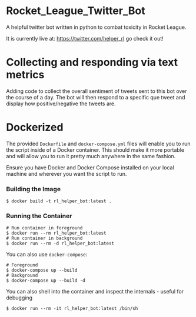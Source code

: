 # Rocket_League_Twitter_Bot

A helpful twitter bot written in python to combat toxicity in Rocket League.

It is currently live at: https://twitter.com/helper_rl go check it out!

# Collecting and responding via text metrics

Adding code to collect the overall sentiment of tweets sent to this bot over the course of a day. The bot will then respond to a specific que tweet and display how positive/negative the tweets are. 

# Dockerized

The provided `Dockerfile` and `docker-compose.yml` files will enable you to
run the script inside of a Docker container. This should make it more portable
and will allow you to run it pretty much anywhere in the same fashion.

Ensure you have Docker and Docker Compose installed on your local machine and wherever you want
the script to run.

### Building the Image

```
$ docker build -t rl_helper_bot:latest .
```

### Running the Container

```
# Run container in foreground
$ docker run --rm rl_helper_bot:latest
# Run container in background
$ docker run --rm -d rl_helper_bot:latest
```

You can also use `docker-compose`:

```
# Foreground
$ docker-compose up --build
# Background
$ docker-compose up --build -d
```

You can also shell into the container and inspect the internals - useful for debugging

```
$ docker run --rm -it rl_helper_bot:latest /bin/sh
```



